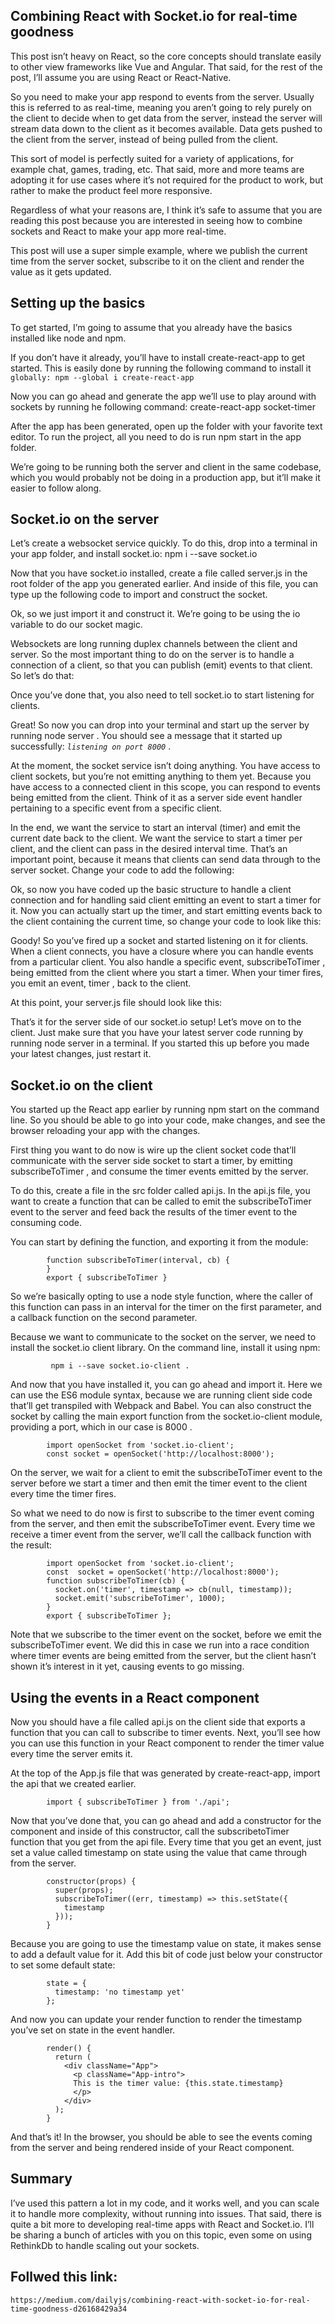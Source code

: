 ## Combining React with Socket.io for real-time goodness
This post isn’t heavy on React, so the core concepts should translate easily to other view frameworks like Vue and Angular. That said, for the rest of the post, I’ll assume you are using React or React-Native.

So you need to make your app respond to events from the server. Usually this is referred to as real-time, meaning you aren’t going to rely purely on the client to decide when to get data from the server, instead the server will stream data down to the client as it becomes available. Data gets pushed to the client from the server, instead of being pulled from the client.

This sort of model is perfectly suited for a variety of applications, for example chat, games, trading, etc. That said, more and more teams are adopting it for use cases where it’s not required for the product to work, but rather to make the product feel more responsive.

Regardless of what your reasons are, I think it’s safe to assume that you are reading this post because you are interested in seeing how to combine sockets and React to make your app more real-time.

This post will use a super simple example, where we publish the current time from the server socket, subscribe to it on the client and render the value as it gets updated.


## Setting up the basics
To get started, I’m going to assume that you already have the basics installed like node and npm.

If you don’t have it already, you’ll have to install create-react-app to get started. This is easily done by running the following command to install it      ``` globally: npm --global i create-react-app```

Now you can go ahead and generate the app we’ll use to play around with sockets by running he following command: create-react-app socket-timer

After the app has been generated, open up the folder with your favorite text editor. To run the project, all you need to do is run npm start in the app folder.

We’re going to be running both the server and client in the same codebase, which you would probably not be doing in a production app, but it’ll make it easier to follow along.

## Socket.io on the server
Let’s create a websocket service quickly. To do this, drop into a terminal in your app folder, and install socket.io: npm i --save socket.io

Now that you have socket.io installed, create a file called server.js in the root folder of the app you generated earlier. And inside of this file, you can type up the following code to import and construct the socket.


Ok, so we just import it and construct it. We’re going to be using the io variable to do our socket magic.

Websockets are long running duplex channels between the client and server. So the most important thing to do on the server is to handle a connection of a client, so that you can publish (emit) events to that client. So let’s do that:


Once you’ve done that, you also need to tell socket.io to start listening for clients.


Great! So now you can drop into your terminal and start up the server by running node server . You should see a message that it started up successfully: *`listening on port 8000`* .

At the moment, the socket service isn’t doing anything. You have access to client sockets, but you’re not emitting anything to them yet. Because you have access to a connected client in this scope, you can respond to events being emitted from the client. Think of it as a server side event handler pertaining to a specific event from a specific client.

In the end, we want the service to start an interval (timer) and emit the current date back to the client. We want the service to start a timer per client, and the client can pass in the desired interval time. That’s an important point, because it means that clients can send data through to the server socket. Change your code to add the following:


Ok, so now you have coded up the basic structure to handle a client connection and for handling said client emitting an event to start a timer for it. Now you can actually start up the timer, and start emitting events back to the client containing the current time, so change your code to look like this:


Goody! So you’ve fired up a socket and started listening on it for clients. When a client connects, you have a closure where you can handle events from a particular client. You also handle a specific event, subscribeToTimer , being emitted from the client where you start a timer. When your timer fires, you emit an event, timer , back to the client.

At this point, your server.js file should look like this:


That’s it for the server side of our socket.io setup! Let’s move on to the client. Just make sure that you have your latest server code running by running node server in a terminal. If you started this up before you made your latest changes, just restart it.

## Socket.io on the client
You started up the React app earlier by running npm start on the command line. So you should be able to go into your code, make changes, and see the browser reloading your app with the changes.

First thing you want to do now is wire up the client socket code that’ll communicate with the server side socket to start a timer, by emitting subscribeToTimer , and consume the timer events emitted by the server.

To do this, create a file in the src folder called api.js. In the api.js file, you want to create a function that can be called to emit the subscribeToTimer event to the server and feed back the results of the timer event to the consuming code.

You can start by defining the function, and exporting it from the module:
```
        function subscribeToTimer(interval, cb) {
        } 
        export { subscribeToTimer }
```
So we’re basically opting to use a node style function, where the caller of this function can pass in an interval for the timer on the first parameter, and a callback function on the second parameter.

Because we want to communicate to the socket on the server, we need to install the socket.io client library. On the command line,
 install it using npm: 
```         
         npm i --save socket.io-client .
```
And now that you have installed it, you can go ahead and import it. Here we can use the ES6 module syntax, because we are running client side code that’ll get transpiled with Webpack and Babel. You can also construct the socket by calling the main export function from the socket.io-client module, providing a port, which in our case is 8000 .
```
        import openSocket from 'socket.io-client';
        const socket = openSocket('http://localhost:8000');
```
On the server, we wait for a client to emit the subscribeToTimer event to the server before we start a timer and then emit the timer event to the client every time the timer fires.

So what we need to do now is first to subscribe to the timer event coming from the server, and then emit the subscribeToTimer event. Every time we receive a timer event from the server, we’ll call the callback function with the result:
```
        import openSocket from 'socket.io-client';
        const  socket = openSocket('http://localhost:8000');
        function subscribeToTimer(cb) {
          socket.on('timer', timestamp => cb(null, timestamp));
          socket.emit('subscribeToTimer', 1000);
        }
        export { subscribeToTimer };
```
Note that we subscribe to the timer event on the socket, before we emit the subscribeToTimer event. We did this in case we run into a race condition where timer events are being emitted from the server, but the client hasn’t shown it’s interest in it yet, causing events to go missing.

## Using the events in a React component
Now you should have a file called api.js on the client side that exports a function that you can call to subscribe to timer events. Next, you’ll see how you can use this function in your React component to render the timer value every time the server emits it.

At the top of the App.js file that was generated by create-react-app, import the api that we created earlier.

```
        import { subscribeToTimer } from './api';
```
Now that you’ve done that, you can go ahead and add a constructor for the component and inside of this constructor, call the subscribetoTimer function that you get from the api file. Every time that you get an event, just set a value called timestamp on state using the value that came through from the server.

```
        constructor(props) {
          super(props);
          subscribeToTimer((err, timestamp) => this.setState({ 
            timestamp 
          }));
        }
```
Because you are going to use the timestamp value on state, it makes sense to add a default value for it. Add this bit of code just below your constructor to set some default state:

```
        state = {
          timestamp: 'no timestamp yet'
        };
```
And now you can update your render function to render the timestamp you’ve set on state in the event handler.

```
        render() {
          return (
            <div className="App">
              <p className="App-intro">
              This is the timer value: {this.state.timestamp}
              </p>
            </div>
          );
        }
```
And that’s it! In the browser, you should be able to see the events coming from the server and being rendered inside of your React component.


## Summary
I’ve used this pattern a lot in my code, and it works well, and you can scale it to handle more complexity, without running into issues. That said, there is quite a bit more to developing real-time apps with React and Socket.io. I’ll be sharing a bunch of articles with you on this topic, even some on using RethinkDb to handle scaling out your sockets.


## Follwed this link:
    https://medium.com/dailyjs/combining-react-with-socket-io-for-real-time-goodness-d26168429a34